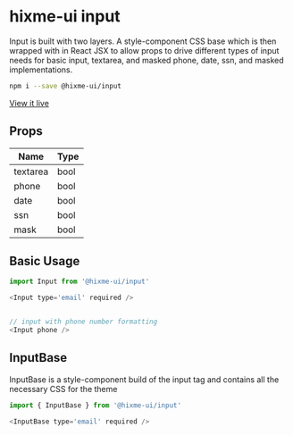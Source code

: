 # hixme-ui input

Input is built with two layers. A style-component CSS base which is then
wrapped with in React JSX to allow props to drive different types of input
needs for basic input, textarea, and masked phone, date, ssn, and masked
implementations.


```bash
npm i --save @hixme-ui/input
```
[View it live](https://hixme.github.io/hixme-ui/input)

## Props

| Name            | Type        |
| --------------- | ----------- |
| textarea        | bool        |
| phone           | bool        |
| date            | bool        |
| ssn             | bool        |
| mask            | bool        |


## Basic Usage

```javascript
import Input from '@hixme-ui/input'

<Input type='email' required />


// input with phone number formatting
<Input phone />

```

## InputBase

InputBase is a style-component build of the input tag and contains all the
necessary CSS for the theme

```javascript
import { InputBase } from '@hixme-ui/input'

<InputBase type='email' required />

```
